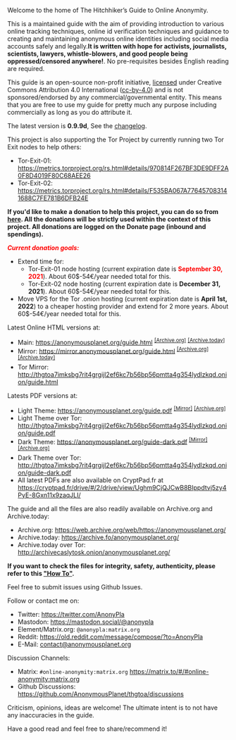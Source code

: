 Welcome to the home of The Hitchhiker’s Guide to Online Anonymity.

This is a maintained guide with the aim of providing introduction to various online tracking techniques, online id verification techniques and guidance to creating and maintaining anonymous online identities including social media accounts safely and legally.**It is written with hope for activists, journalists, scientists, lawyers, whistle-blowers, and good people being oppressed/censored anywhere!**. No pre-requisites besides English reading are required.

This guide is an open-source non-profit initiative, [licensed](LICENSE.html) under Creative Commons Attribution 4.0 International ([cc-by-4.0]) and is not sponsored/endorsed by any commercial/governmental entity. This means that you are free to use my guide for pretty much any purpose including commercially as long as you do attribute it.

The latest version is **0.9.9d**, See the [changelog](CHANGELOG.html).

This project is also supporting the Tor Project by currently running two Tor Exit nodes to help others: 

- Tor-Exit-01: <https://metrics.torproject.org/rs.html#details/970814F267BF3DE9DFF2A0F8D4019F80C68AEE26>
- Tor-Exit-02: <https://metrics.torproject.org/rs.html#details/F535BA067A776457083141688C7FE781B6DFB24E>

**If you'd like to make a donation to help this project, you can do so from [here](donations.html).
All the donations will be strictly used within the context of this project. All donations are logged on the Donate page (inbound and spendings).**

<span style="color: red">***Current donation goals:***</span>
- Extend time for: 
	- Tor-Exit-01 node hosting (current expiration date is <span style="color: red">**September 30, 2021**</span>). About 60$-54€/year needed total for this.
	- Tor-Exit-02 node hosting (current expiration date is **December 31, 2021**). About 60$-54€/year needed total for this.
- Move VPS for the Tor .onion hosting (current expiration date is **April 1st, 2022**) to a cheaper hosting provider and extend for 2 more years. About 60$-54€/year needed total for this.

Latest Online HTML versions at:
- Main: <https://anonymousplanet.org/guide.html> <sup>[[Archive.org]][6]</sup> <sup>[[Archive.today]][7]</sup>
- Mirror: <https://mirror.anonymousplanet.org/guide.html> <sup>[[Archive.org]][5]</sup> <sup>[[Archive.today]][19]</sup> 
- Tor Mirror: <http://thgtoa7imksbg7rit4grgijl2ef6kc7b56bp56pmtta4g354lydlzkqd.onion/guide.html> 

Latests PDF versions at:
- Light Theme: <https://anonymousplanet.org/guide.pdf> <sup>[[Mirror]][1]</sup> <sup>[[Archive.org]][2]</sup> 
- Light Theme over Tor: <http://thgtoa7imksbg7rit4grgijl2ef6kc7b56bp56pmtta4g354lydlzkqd.onion/guide.pdf> 
- Dark Theme: <https://anonymousplanet.org/guide-dark.pdf> <sup>[[Mirror]][3]</sup> <sup>[[Archive.org]][4]</sup> 
- Dark Theme over Tor: <http://thgtoa7imksbg7rit4grgijl2ef6kc7b56bp56pmtta4g354lydlzkqd.onion/guide-dark.pdf>
- All latest PDFs are also available on CryptPad.fr at <https://cryptpad.fr/drive/#/2/drive/view/Ughm9CjQJCwB8BIppdtvj5zy4PyE-8Gxn11x9zaqJLI/>

The guide and all the files are also readily available on Archive.org and Archive.today: 

- Archive.org: <https://web.archive.org/web/https://anonymousplanet.org/>
- Archive.today: <https://archive.fo/anonymousplanet.org/>
- Archive.today over Tor: <http://archivecaslytosk.onion/anonymousplanet.org/>

**If you want to check the files for integrity, safety, authenticity, please refer to this ["How To"](verify.html).**

Feel free to submit issues using Github Issues.

Follow or contact me on: 
- Twitter: <https://twitter.com/AnonyPla>
- Mastodon: <https://mastodon.social/@anonypla>
- Element/Matrix.org: ```@anonypla:matrix.org```
- Reddit: <https://old.reddit.com/message/compose/?to=AnonyPla>
- E-Mail: <contact@anonymousplanet.org>

Discussion Channels:
- Matrix: ```#online-anonymity:matrix.org``` <https://matrix.to/#/#online-anonymity:matrix.org>
- Github Discussions: <https://github.com/AnonymousPlanet/thgtoa/discussions>

Criticism, opinions, ideas are welcome! The ultimate intent is to not have any inaccuracies in the guide.

Have a good read and feel free to share/recommend it!

[cc-by-4.0]: https://creativecommons.org/licenses/by/4.0/
[1]: https://mirror.anonymousplanet.org/guide.pdf 
[2]: https://web.archive.org/web/https://anonymousplanet.org/guide.pdf
[3]: https://mirror.anonymousplanet.org/guide-dark.pdf 
[4]: https://web.archive.org/web/https://anonymousplanet.org/guide-dark.pdf
[5]: https://web.archive.org/web/https://mirror.anonymousplanet.org/guide.html
[6]: https://web.archive.org/web/https://anonymousplanet.org/guide.html
[7]: https://archive.fo/anonymousplanet.org/guide.html
[12]: https://mirror.anonymousplanet.org/AnonymousPlanet_0x89DAB601_public.asc
[14]: http://thgtoa7imksbg7rit4grgijl2ef6kc7b56bp56pmtta4g354lydlzkqd.onion/AnonymousPlanet_0x89DAB601_public.asc
[19]: https://archive.fo/mirror.anonymousplanet.org/guide.html